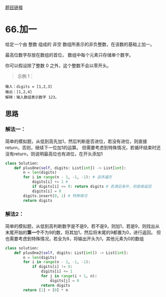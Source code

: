 [题目链接](https://leetcode-cn.com/problems/plus-one/)
# 66.加一
给定一个由 整数 组成的 非空 数组所表示的非负整数，在该数的基础上加一。

最高位数字存放在数组的首位， 数组中每个元素只存储单个数字。

你可以假设除了整数 0 之外，这个整数不会以零开头。
>示例 1：
```
输入：digits = [1,2,3]
输出：[1,2,4]
解释：输入数组表示数字 123。
```
## 思路
### 解法一：
简单的模拟题，从低到高先加1，然后判断是否进位，若没有进位，则直接return，否则，继续下一位加1的运算。
但需要考虑到特殊情况，若循环结束时还没有return，则说明最高位也有进位，在开头添加1
```python
class Solution:
    def plusOne(self, digits: List[int]) -> List[int]:
        n = len(digits)
        for i in range(n - 1, -1, -1): # 逆序遍历
            digits[i] += 1 # 
            if digits[i] <= 9: return digits # 若满足条件，则直接返回
            digits[i] = 0
        digits.insert(0, 1) # 特殊情况
        return digits
```

### 解法2：
简单的模拟题，从低到高判断数字是不是9，若不是9，则加1，若是9，则找出从末尾开始的**第一个**不为9的数，将其加1，然后将末尾的9都置为0，进行返回。
但也需要考虑到特殊情况，若全为9，将输出开头为1，其他元素为0的数组
```python
class solution:
    def plusOne2(self, digits: List[int]) -> List[int]:
        n = len(digits)
        for i in range(n - 1, -1, -1):
            if digits[i] != 9:
                digits[i] += 1
                for j in range(i + 1, n):
                    digits[j] = 0
                return digits
        return [1] + [0] * n
```